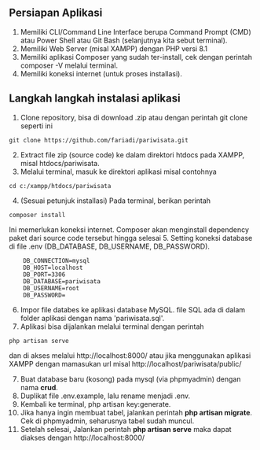## Persiapan Aplikasi

1. Memiliki CLI/Command Line Interface berupa Command Prompt (CMD) atau Power Shell atau Git Bash (selanjutnya kita sebut terminal).
2. Memiliki Web Server (misal XAMPP) dengan PHP versi 8.1
3. Memiliki aplikasi Composer yang sudah ter-install, cek dengan perintah composer -V melalui terminal.
4. Memiliki koneksi internet (untuk proses installasi).

## Langkah langkah instalasi aplikasi
1. Clone repository, bisa di download .zip atau dengan perintah git clone seperti ini
```
git clone https://github.com/fariadi/pariwisata.git
```
2. Extract file zip (source code) ke dalam direktori htdocs pada XAMPP, misal htdocs/pariwisata.
3. Melalui terminal, masuk ke direktori aplikasi misal contohnya
```
cd c:/xampp/htdocs/pariwisata
```
4. (Sesuai petunjuk installasi) Pada terminal, berikan perintah
```
composer install
```

Ini memerlukan koneksi internet. Composer akan menginstall dependency paket dari source code tersebut hingga selesai
5. Setting koneksi database di file .env (DB_DATABASE, DB_USERNAME, DB_PASSWORD).
```
    DB_CONNECTION=mysql
    DB_HOST=localhost
    DB_PORT=3306
    DB_DATABASE=pariwisata
    DB_USERNAME=root
    DB_PASSWORD=
```
6. Impor file databes ke aplikasi database MySQL. file SQL ada di dalam folder aplikasi dengan nama 'pariwisata.sql'.
5. Aplikasi bisa dijalankan melalui terminal dengan perintah
```
php artisan serve
```
dan di akses melalui http://localhost:8000/ atau jika menggunakan aplikasi XAMPP dengan mamasukan url misal http://localhost/pariwisata/public/

7. Buat database baru (kosong) pada mysql (via phpmyadmin) dengan nama <b>crud</b>.
8. Duplikat file .env.example, lalu rename menjadi .env.
9. Kembali ke terminal, php artisan key:generate.
11. Jika hanya ingin membuat tabel, jalankan perintah <b>php artisan migrate</b>. Cek di phpmyadmin, seharusnya tabel sudah muncul.
12. Setelah selesai, Jalankan perintah <b>php artisan serve</b> maka dapat diakses dengan http://localhost:8000/
